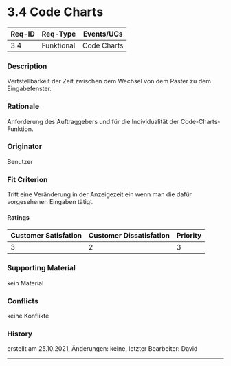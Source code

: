# 3.4 Code Charts

| Req-ID |  Req-Type  | Events/UCs  |
|--------|------------|-------------|
| 3.4    | Funktional | Code Charts |

### Description
Vertstellbarkeit der Zeit zwischen dem Wechsel von dem Raster
zu dem Eingabefenster.

### Rationale
Anforderung des Auftraggebers und für die Individualität
der Code-Charts-Funktion.

### Originator
Benutzer

### Fit Criterion
Tritt eine Veränderung in der Anzeigezeit ein wenn man die
dafür vorgesehenen Eingaben tätigt.

#### Ratings
| Customer Satisfation | Customer Dissatisfation | Priority |
|----------------------|-------------------------|----------|
| 3                    | 2                       | 3        |

### Supporting Material
kein Material

### Conflicts
keine Konflikte

### History
erstellt am 25.10.2021,
Änderungen: keine,
letzter Bearbeiter: David

---
